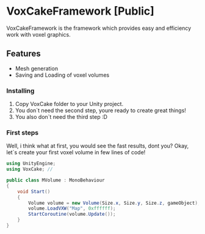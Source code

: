 # VoxCakeFramework [Public]
VoxCakeFramework is the framework which provides easy and efficiency work with voxel graphics.
## Features
- Mesh generation
- Saving and Loading of voxel volumes
### Installing
1. Copy VoxCake folder to your Unity project.
2. You don`t need the second step, youre ready to create great things!
3. You also don`t need the third step :D

### First steps
Well, i think what at first, you would see the fast results, dont you?
Okay, let`s create your first voxel volume in few lines of code!
```csharp
using UnityEngine;
using VoxCake; // 

public class MVolume : MonoBehaviour
{
    void Start()
    {
        Volume volume = new Volume(Size.x, Size.y, Size.z, gameObject);
        volume.LoadVXW("Map", 0xffffff);
        StartCoroutine(volume.Update());
    }
}
```
